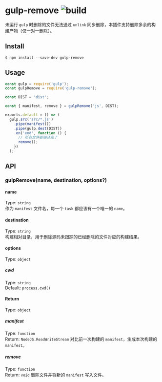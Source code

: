# gulp-remove ![build](https://img.shields.io/badge/build-passing-green)
未运行 `gulp` 时删除的文件无法通过 `unlink` 同步删除，本插件支持删除多余的构建产物（仅一对一删除）。

## Install

```
$ npm install --save-dev gulp-remove
```

## Usage

```js
const gulp = require('gulp');
const gulpRemove = require('gulp-remove');

const DIST = 'dist';

const { manifest, remove } = gulpRemove('js', DIST);

exports.default = () => (
  gulp.src('src/*.js')
    .pipe(manifest())
    .pipe(gulp.dest(DIST))
    .on('end', function () {
      // 所有文件都编译完了
      remove();
    })
  );
```

## API
### gulpRemove(name, destination, options?)
#### name
Type: `string`  
作为 `manifest` 文件名，每一个 `task` 都应该有一个唯一的 `name`。
#### destination
Type: `string`  
构建相对目录，用于删除源码未跟踪的已经删除的文件对应的构建结果。
#### options
Type: `object`

##### cwd
Type: `string`  
Default: `process.cwd()`

#### Return
Type: `object`
##### manifest
Type: `function`  
Return: `NodeJS.ReadWriteStream`
对比前一次构建的 `manifest`，生成本次构建的 `manifest`。

##### remove
Type: `function`  
Return: `void`
删除文件并将新的 `manifest` 写入文件。
